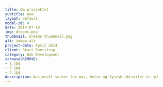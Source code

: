 ```yaml
---
title: Om prosjektet
subtitle: aaa
layout: default
modal-id: 4
date: 2014-07-18
img: dreams.png
thumbnail: dreams-thumbnail.png
alt: image-alt
project-date: April 2014
client: Start Bootstrap
category: Web Development
carouselREMOVE:
- 1.jpg
- 2.jpg
- 3.jpg
description: Nasjonalt senter for mat, helse og fysisk aktivitet er arkitekten bak vår utfordring<span>:</span><br><br><i>Kan app- og spillteknologi være en nøkkel til å redusere stillesitting og overvekt blant barn og unge?</i><br><br>Denne utfordrende og aktuelle problemstillingen har fulgt teamet i 10 måneder, og har gitt oss alle de utfordringer som trengs for å lære prosessene i Design Thinking. Design Thinking retter stor oppmerksomhet på empati for sluttbrukeren. Dette fokuset har gitt oss innsikt og perspektiv som grunnlag for idemyldring og utprøving av ideer. Takket være nye synspunkter og synsvinkler har teamet i løpet av studiet klart å komme frem til en prototype som møter barna på deres egen arena. Uten Design Thinking ville prototypen blitt annerledes - et konsept utviklet ved fokus på teknologi, og tematikken overvekt og fysisk aktivitet blant barn fra et perspektiv basert på teamets egne antagelser og erfaring.<br><br>Studiet er et videreutdanningsprogram (pilotstudie) utviklet og gjennomført av DesignArena, Norges Handelshøyskole (NHH), Kunst- og designhøgskolen i Bergen (KHiB), Høgskolen i Bergen (HiB) og Design Region Bergen.
---
```

